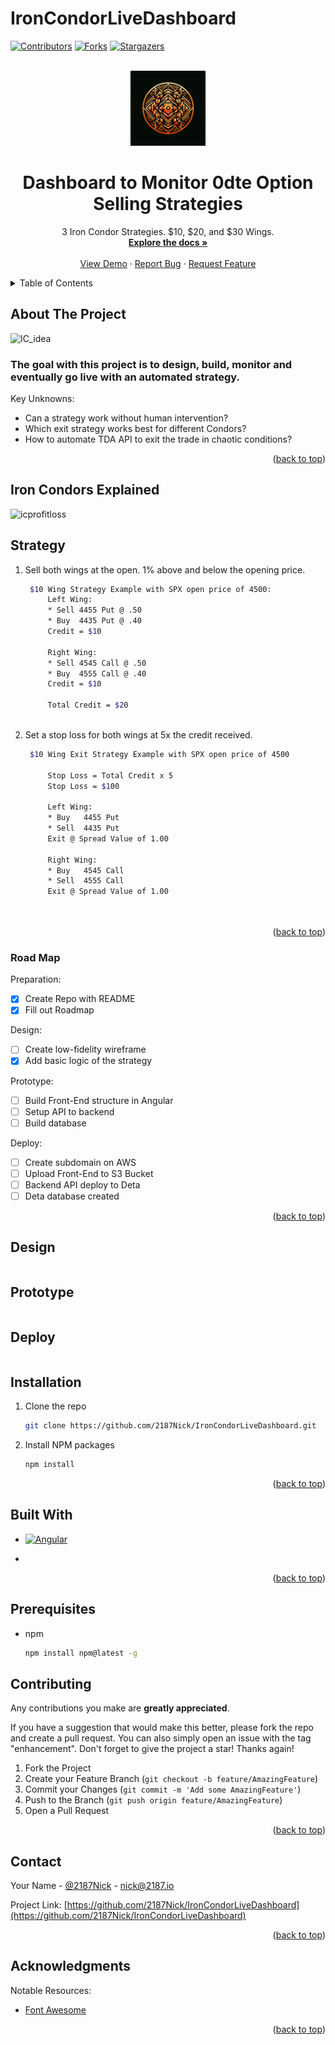 # IronCondorLiveDashboard

<a name="readme-top"></a>

[![Contributors][contributors-shield]][contributors-url]
[![Forks][forks-shield]][forks-url]
[![Stargazers][stars-shield]][stars-url]

<!-- PROJECT LOGO -->
<br />
<div align="center">
  <a href="https://github.com/2187Nick/IronCondorLiveDashboard">
    <img src="images/2187logo.png" alt="Logo" width="120" height="120">
  </a>

  <h1 align="center">Dashboard to Monitor 0dte Option Selling Strategies</h1>

  <p align="center">
    3 Iron Condor Strategies. $10, $20, and $30 Wings.
    <br />
    <a href="https://github.com/2187Nick/IronCondorLiveDashboard"><strong>Explore the docs »</strong></a>
    <br />
    <br />
    <a href="https://github.com/2187Nick/IronCondorLiveDashboard">View Demo</a>
    ·
    <a href="https://github.com/2187Nick/IronCondorLiveDashboard">Report Bug</a>
    ·
    <a href="https://github.com/2187Nick/IronCondorLiveDashboard">Request Feature</a>
  </p>
</div>

<!-- TABLE OF CONTENTS -->
<details>
  <summary>Table of Contents</summary>
  <ol>
    <li>
      <a href="#about-the-project">About The Project</a>
       <ul>
        <li><a href="#iron-condors-explained">Iron Condors Explained</a></li>
      </ul>
       <ul>
        <li><a href="#strategy">Strategy</a></li>
      </ul>
    </li>
    <li>
      <a href="#road-map">Roadmap</a>
      <ul>
        <li><a href="#design">Design</a></li>
        <li><a href="#prototype">Prototype</a></li>
        <li><a href="#deploy">Deploy</a></li>
      </ul>
    </li>
    <li><a href="#built-with">Built With</a></li>
    <li><a href="#prerequisites">Prerequesites</a></li>
    <li><a href="#contributing">Contributing</a></li>
    <li><a href="#contact">Contact</a></li>
    <li><a href="#acknowledgments">Acknowledgments</a></li>
  </ol>
</details>



<!-- ABOUT THE PROJECT -->
## About The Project

![IC_idea](https://github.com/2187Nick/IronCondorLiveDashboard/assets/75052782/4f2a385a-23a2-4bfe-af6d-f98730fee755)


### The goal with this project is to design, build, monitor and eventually go live with an automated strategy.

Key Unknowns:
* Can a strategy work without human intervention?
* Which exit strategy works best for different Condors?
* How to automate TDA API to exit the trade in chaotic conditions?


<p align="right">(<a href="#readme-top">back to top</a>)</p>

<!-- USAGE EXAMPLES -->
## Iron Condors Explained
![icprofitloss](https://github.com/2187Nick/IronCondorLiveDashboard/assets/75052782/0683370a-b746-4684-bf76-d0bf55204948)



<!-- USAGE EXAMPLES -->
## Strategy

1. Sell both wings at the open. 1% above and below the opening price.
     ```sh
      $10 Wing Strategy Example with SPX open price of 4500:
          Left Wing:
          * Sell 4455 Put @ .50
          * Buy  4435 Put @ .40
          Credit = $10
  
          Right Wing:
          * Sell 4545 Call @ .50
          * Buy  4555 Call @ .40
          Credit = $10
  
          Total Credit = $20
      
     ```
3. Set a stop loss for both wings at 5x the credit received.
     ```sh
      $10 Wing Exit Strategy Example with SPX open price of 4500
  
          Stop Loss = Total Credit x 5
          Stop Loss = $100
     
          Left Wing:
          * Buy   4455 Put
          * Sell  4435 Put
          Exit @ Spread Value of 1.00
  
          Right Wing:
          * Buy   4545 Call
          * Sell  4555 Call
          Exit @ Spread Value of 1.00
  
          
    ```

<p align="right">(<a href="#readme-top">back to top</a>)</p>



<!-- ROADMAP -->
### Road Map

Preparation:
  - [X] Create Repo with README
  - [X] Fill out Roadmap

Design:
  - [ ] Create low-fidelity wireframe
  - [X] Add basic logic of the strategy

Prototype:
  - [ ] Build Front-End structure in Angular
  - [ ] Setup API to backend
  - [ ] Build database

Deploy:
  - [ ] Create subdomain on AWS
  - [ ] Upload Front-End to S3 Bucket
  - [ ] Backend API deploy to Deta
  - [ ] Deta database created

<p align="right">(<a href="#readme-top">back to top</a>)</p>

## Design
  ```bash


  ```

## Prototype
  ```bash

  
  ```


## Deploy
  ```bash

  
  ```

## Installation

1. Clone the repo
   ```sh
   git clone https://github.com/2187Nick/IronCondorLiveDashboard.git
   ```
3. Install NPM packages
   ```sh
   npm install
   ```


<p align="right">(<a href="#readme-top">back to top</a>)</p>

## Built With

* [![Angular][Angular.io]][Angular-url]

* 
<p align="right">(<a href="#readme-top">back to top</a>)</p>

## Prerequisites

* npm
  ```sh
  npm install npm@latest -g
  ```



<!-- CONTRIBUTING -->
## Contributing

Any contributions you make are **greatly appreciated**.

If you have a suggestion that would make this better, please fork the repo and create a pull request. You can also simply open an issue with the tag "enhancement".
Don't forget to give the project a star! Thanks again!

1. Fork the Project
2. Create your Feature Branch (`git checkout -b feature/AmazingFeature`)
3. Commit your Changes (`git commit -m 'Add some AmazingFeature'`)
4. Push to the Branch (`git push origin feature/AmazingFeature`)
5. Open a Pull Request

<p align="right">(<a href="#readme-top">back to top</a>)</p>


<!-- CONTACT -->
## Contact

Your Name - [@2187Nick](https://twitter.com/2187Nick) - nick@2187.io

Project Link: [https://github.com/2187Nick/IronCondorLiveDashboard](https://github.com/2187Nick/IronCondorLiveDashboard)

<p align="right">(<a href="#readme-top">back to top</a>)</p>



<!-- ACKNOWLEDGMENTS -->
## Acknowledgments

Notable Resources:

* [Font Awesome](https://fontawesome.com)


<p align="right">(<a href="#readme-top">back to top</a>)</p>

<!-- MARKDOWN LINKS & IMAGES -->
<!-- https://www.markdownguide.org/basic-syntax/#reference-style-links -->
[contributors-shield]: https://img.shields.io/github/contributors/othneildrew/Best-README-Template.svg?style=for-the-badge
[contributors-url]: https://github.com/2187Nick/IronCondorLiveDashboard/graphs/contributors
[forks-shield]: https://img.shields.io/github/forks/othneildrew/Best-README-Template.svg?style=for-the-badge
[forks-url]: https://github.com/2187Nick/IronCondorLiveDashboard/network/members
[stars-shield]: https://img.shields.io/github/stars/othneildrew/Best-README-Template.svg?style=for-the-badge
[stars-url]: https://github.com/2187Nick/IronCondorLiveDashboard/stargazers
[Angular.io]: https://img.shields.io/badge/Angular-DD0031?style=for-the-badge&logo=angular&logoColor=white
[Angular-url]: https://angular.io/
